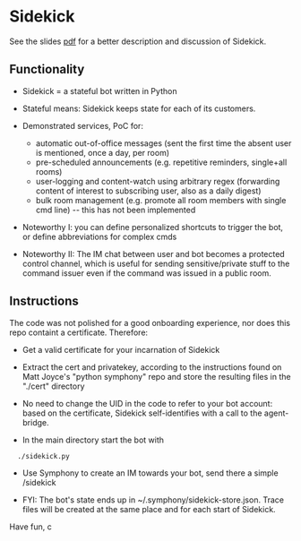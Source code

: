 # Sidekick

See the slides [pdf](https://github.com/symphonyoss/bot-sidekick/blob/master/sidekick-20160724.pdf) for a better description
and discussion of Sidekick.

## Functionality

* Sidekick = a stateful bot written in Python

* Stateful means: Sidekick keeps state for each of its customers.

* Demonstrated services, PoC for:

  * automatic out-of-office messages
   (sent the first time the absent user is mentioned, once a day, per room)
  * pre-scheduled announcements (e.g. repetitive reminders, single+all rooms)
  * user-logging and content-watch using arbitrary regex (forwarding content of interest to subscribing user, also as a daily digest)
  * bulk room management (e.g. promote all room members with single cmd line) -- this has not been implemented

* Noteworthy I: you can define personalized shortcuts to trigger the bot, or define abbreviations for complex cmds

* Noteworthy II: The IM chat between user and bot becomes a protected control channel, which is useful for sending sensitive/private stuff to the command issuer even if the command was issued in a public room.


## Instructions

The code was not polished for a good onboarding experience, nor does this
repo containt a certificate. Therefore:

* Get a valid certificate for your incarnation of Sidekick

* Extract the cert and privatekey, according to the instructions
  found on Matt Joyce's "python symphony" repo and store the
  resulting files in the "./cert" directory

* No need to change the UID in the code to refer to your bot account:
  based on the certificate, Sidekick self-identifies with a call to the
  agent-bridge.

* In the main directory start the bot with
```
  ./sidekick.py
```

* Use Symphony to create an IM towards your bot, send there a simple
  /sidekick

* FYI: The bot's state ends up in ~/.symphony/sidekick-store.json. Trace
  files will be created at the same place and for each start of Sidekick.

Have fun, c
